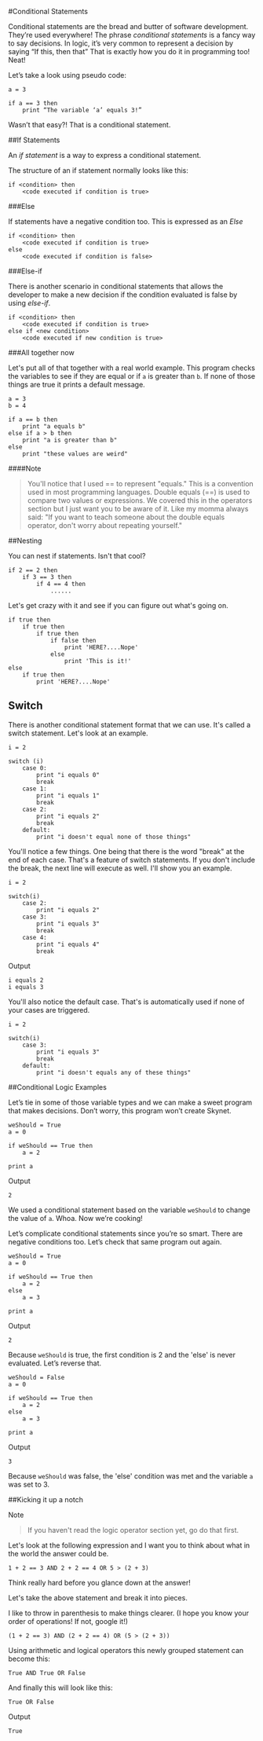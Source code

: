 #Conditional Statements

Conditional statements are the bread and butter of software development. They’re used everywhere! The phrase *conditional statements* is a fancy way to say decisions. In logic, it’s very common to represent a decision by saying “If this, then that” That is exactly how you do it in programming too! Neat!

Let’s take a look using pseudo code:

    a = 3

    if a == 3 then 
        print “The variable ‘a’ equals 3!”

Wasn’t that easy?! That is a conditional statement. 


##If Statements

An *if statement* is a way to express a conditional statement. 

The structure of an if statement normally looks like this:

    if <condition> then
        <code executed if condition is true>


###Else

If statements have a negative condition too. This is expressed as an *Else*


    if <condition> then
        <code executed if condition is true>
    else
        <code executed if condition is false>

###Else-if

There is another scenario in conditional statements that allows the developer to make a new decision if the condition evaluated is false by using *else-if*.


    if <condition> then
        <code executed if condition is true>
    else if <new condition>
        <code executed if new condition is true>


###All together now

Let's put all of that together with a real world example. This program checks the variables to see if they are equal or if `a` is greater than `b`. If none of those things are true it prints a default message.

    a = 3
    b = 4

    if a == b then
        print "a equals b"
    else if a > b then
        print "a is greater than b"
    else
        print "these values are weird"

####Note
> You'll notice that I used == to represent "equals." This is a convention used in most programming languages. Double equals (==) is used to compare two values or expressions. We covered this in the operators section but I just want you to be aware of it. Like my momma always said: "If you want to teach someone about the double equals operator, don't worry about repeating yourself."

##Nesting

You can nest if statements. Isn't that cool?

    if 2 == 2 then
        if 3 == 3 then
            if 4 == 4 then
                ......

Let's get crazy with it and see if you can figure out what's going on.

    if true then
        if true then
            if true then
                if false then
                    print 'HERE?....Nope'
                else
                    print 'This is it!'
    else
        if true then
            print 'HERE?....Nope'

## Switch

There is another conditional statement format that we can use. It's called a switch statement. Let's look at an example.

    i = 2
    
    switch (i)
        case 0:
            print "i equals 0"
            break
        case 1:
            print "i equals 1"
            break
        case 2:
            print "i equals 2"
            break
        default:
            print "i doesn't equal none of those things"

You'll notice a few things. One being that there is the word "break" at the end of each case. That's a feature of switch statements. If you don't include the break, the next line will execute as well. I'll show you an example.

    i = 2

    switch(i)
        case 2:
            print "i equals 2"
        case 3:
            print "i equals 3"
            break
        case 4: 
            print "i equals 4"
            break

Output
    
    i equals 2
    i equals 3


You'll also notice the default case. That's is automatically used if none of your cases are triggered.

    i = 2

    switch(i)
        case 3:
            print "i equals 3"
            break
        default:
            print "i doesn't equals any of these things"

##Conditional Logic Examples

Let’s tie in some of those variable types and we can make a sweet program that makes decisions. Don’t worry, this program won’t create Skynet.

    weShould = True
    a = 0

    if weShould == True then
        a = 2

    print a

Output

    2

We used a conditional statement based on the variable `weShould` to change the value of `a`. Whoa. Now we’re cooking!

Let’s complicate conditional statements since you’re so smart. There are negative conditions too. Let’s check that same program out again.

    weShould = True
    a = 0

    if weShould == True then
        a = 2
    else
        a = 3

    print a

Output

    2

Because `weShould` is true, the first condition is 2 and the 'else' is never evaluated. Let’s reverse that.

    weShould = False
    a = 0

    if weShould == True then
        a = 2
    else
        a = 3

    print a

Output

    3

Because `weShould` was false, the 'else' condition was met and the variable `a` was set to 3. 

##Kicking it up a notch

Note

>If you haven't read the logic operator section yet, go do that first.

Let's look at the following expression and I want you to think about what in the world the answer could be.

    1 + 2 == 3 AND 2 + 2 == 4 OR 5 > (2 + 3)

Think really hard before you glance down at the answer! 

Let's take the above statement and break it into pieces. 

I like to throw in parenthesis to make things clearer. (I hope you know your order of operations! If not, google it!)

    (1 + 2 == 3) AND (2 + 2 == 4) OR (5 > (2 + 3))

Using arithmetic and logical operators this newly grouped statement can become this:

    True AND True OR False
    
And finally this will look like this:

    True OR False
    
Output

    True
